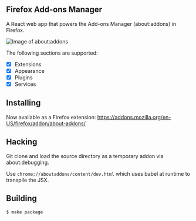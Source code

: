 Firefox Add-ons Manager
-----------------------

A React web app that powers the Add-ons Manager (about:addons) in Firefox.

![Image of about:addons](http://i.imgur.com/HIkGspf.png)

The following sections are supported:

- [x] Extensions
- [x] Appearance
- [x] Plugins
- [x] Services

Installing
----------

Now available as a Firefox extension:
https://addons.mozilla.org/en-US/firefox/addon/about-addons/

Hacking
-------

Git clone and load the source directory as a temporary addon via about:debugging.

Use `chrome://aboutaddons/content/dev.html` which uses babel at runtime to transpile
the JSX.

Building
--------

```
$ make package
```
